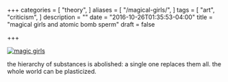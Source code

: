 +++
categories = [
  "theory",
]
aliases = [
    "/magical-girls/",
]
tags = [
  "art",
  "criticism",
]
description = ""
date = "2016-10-26T01:35:53-04:00"
title = "magical girls and atomic bomb sperm"
draft = false

+++

[![magic girls](/img/heaven.jpg)](/pdf/magic-girls.pdf)

the hierarchy of substances is abolished: a single one replaces them all. the whole world can be plasticized.